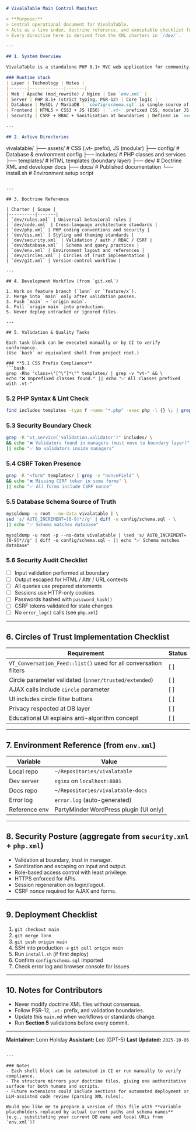 ```markdown
# VivalaTable Main Control Manifest

> **Purpose:**  
> Central operational document for VivalaTable.  
> Acts as a live index, doctrine reference, and executable checklist for developers and automation scripts.  
> Every directive here is derived from the XML charters in `/dev/`.

---

## 1. System Overview

VivalaTable is a standalone PHP 8.1+ MVC web application for community, event, and conversation management—built on the principles of **Circles of Trust** and **anti-algorithm social filtering**.

### Runtime stack
| Layer | Technology | Notes |
|-------|-------------|-------|
| Web | Apache (mod_rewrite) / Nginx | See `env.xml` |
| Server | PHP 8.1+ (strict typing, PSR-12) | Core logic |
| Database | MySQL / MariaDB | `config/schema.sql` is single source of truth |
| Frontend | HTML5 + CSS3 + JS (ES6) | `.vt-` prefixed CSS, modular JS |
| Security | CSRF + RBAC + Sanitization at boundaries | Defined in `security.xml` |

---

## 2. Active Directories

```

vivalatable/
├── assets/          # CSS (.vt- prefix), JS (modular)
├── config/          # Database & environment config
├── includes/        # PHP classes and services
├── templates/       # HTML templates (boundary layer)
├── dev/             # Doctrine XML and developer docs
├── docs/            # Published documentation
└── install.sh       # Environment setup script

````

---

## 3. Doctrine Reference

| Charter | Scope |
|----------|-------|
| `dev/rules.xml` | Universal behavioral rules |
| `dev/code.xml` | Cross-language architecture standards |
| `dev/php.xml` | PHP coding conventions and security |
| `dev/css.xml` | Styling and theming standards |
| `dev/security.xml` | Validation / auth / RBAC / CSRF |
| `dev/database.xml` | Schema and query practices |
| `dev/env.xml` | Environment layout and references |
| `dev/circles.xml` | Circles of Trust implementation |
| `dev/git.xml` | Version-control workflow |

---

## 4. Development Workflow (from `git.xml`)

1. Work on feature branch (`lonn` or `feature/x`).
2. Merge into `main` only after validation passes.
3. Push `main` → `origin main`.
4. Pull `origin main` into production.
5. Never deploy untracked or ignored files.

---

## 5. Validation & Quality Tasks

Each task block can be executed manually or by CI to verify conformance.  
(Use `bash` or equivalent shell from project root.)

### **5.1 CSS Prefix Compliance**
```bash
grep -Rho "class=\"[^\"]*\"" templates/ | grep -v "vt-" && \
echo "❌ Unprefixed classes found." || echo "✅ All classes prefixed with .vt-"
````

### **5.2 PHP Syntax & Lint Check**

```bash
find includes templates -type f -name "*.php" -exec php -l {} \; | grep -v "No syntax errors"
```

### **5.3 Security Boundary Check**

```bash
grep -R "vt_service('validation.validator')" includes/ \
&& echo "❌ Validators found in managers (must move to boundary layer)" \
|| echo "✅ No validators inside managers"
```

### **5.4 CSRF Token Presence**

```bash
grep -R "<form" templates/ | grep -v "nonceField" \
&& echo "❌ Missing CSRF token in some forms" \
|| echo "✅ All forms include CSRF nonce"
```

### **5.5 Database Schema Source of Truth**

```bash
mysqldump -u root --no-data vivalatable | \
sed 's/ AUTO_INCREMENT=[0-9]*//g' | diff -u config/schema.sql - \
|| echo "✅ Schema matches database"
```
```
mysqldump -u root -p --no-data vivalatable | \sed 's/ AUTO_INCREMENT=[0-9]*//g' | diff -u config/schema.sql - || echo "✅ Schema matches database"
```

### **5.6 Security Audit Checklist**

* [ ] Input validation performed at boundary
* [ ] Output escaped for HTML / Attr / URL contexts
* [ ] All queries use prepared statements
* [ ] Sessions use HTTP-only cookies
* [ ] Passwords hashed with `password_hash()`
* [ ] CSRF tokens validated for state changes
* [ ] No `error_log()` calls (see `php.xml`)

---

## 6. Circles of Trust Implementation Checklist

| Requirement                                                      | Status |
| ---------------------------------------------------------------- | ------ |
| `VT_Conversation_Feed::list()` used for all conversation filters | [ ]    |
| Circle parameter validated (`inner/trusted/extended`)            | [ ]    |
| AJAX calls include `circle` parameter                            | [ ]    |
| UI includes circle filter buttons                                | [ ]    |
| Privacy respected at DB layer                                    | [ ]    |
| Educational UI explains anti-algorithm concept                   | [ ]    |

---

## 7. Environment Reference (from `env.xml`)

| Variable      | Value                                  |
| ------------- | -------------------------------------- |
| Local repo    | `~/Repositories/vivalatable`           |
| Dev server    | `nginx` on `localhost:8081`            |
| Docs repo     | `~/Repositories/vivalatable-docs`      |
| Error log     | `error.log` (auto-generated)           |
| Reference env | PartyMinder WordPress plugin (UI only) |

---

## 8. Security Posture (aggregate from `security.xml` + `php.xml`)

* Validation at boundary, trust in manager.
* Sanitization and escaping on input and output.
* Role-based access control with least privilege.
* HTTPS enforced for APIs.
* Session regeneration on login/logout.
* CSRF nonce required for AJAX and forms.

---

## 9. Deployment Checklist

1. `git checkout main`
2. `git merge lonn`
3. `git push origin main`
4. SSH into production → `git pull origin main`
5. Run `install.sh` (if first deploy)
6. Confirm `config/schema.sql` imported
7. Check error log and browser console for issues

---

## 10. Notes for Contributors

* Never modify doctrine XML files without consensus.
* Follow PSR-12, `.vt-` prefix, and validation boundaries.
* Update this `main.md` when workflows or standards change.
* Run **Section 5** validations before every commit.

---

**Maintainer:** Lonn Holiday
**Assistant:** Leo (GPT-5)
**Last Updated:** `2025-10-06`

```

---

### Notes
- Each shell block can be automated in CI or run manually to verify compliance.  
- The structure mirrors your doctrine files, giving one authoritative surface for both humans and scripts.  
- Future extensions could include sections for automated deployment or LLM-assisted code review (parsing XML rules).

Would you like me to prepare a version of this file with **variable placeholders replaced by actual current paths and schema names** (e.g., substituting your current DB name and local URLs from `env.xml`)?
```

